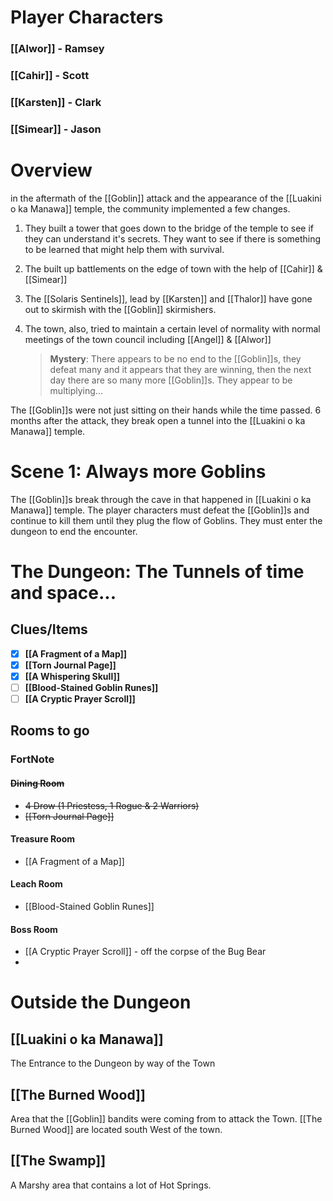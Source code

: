 # Player Characters
### [[Alwor]] - Ramsey
### [[Cahir]] - Scott
### [[Karsten]] - Clark
### [[Simear]] - Jason

# Overview
in the aftermath of the [[Goblin]] attack and the appearance of the [[Luakini o ka Manawa]] temple, the community implemented a few changes.

1. They built a tower that goes down to the bridge of the temple to see if they can understand it's secrets. They want to see if there is something to be learned that might help them with survival.
2. The built up battlements on the edge of town with the help of [[Cahir]] & [[Simear]]
3. The [[Solaris Sentinels]], lead by [[Karsten]] and [[Thalor]] have gone out to skirmish with the [[Goblin]] skirmishers.
4. The town, also, tried to maintain a certain level of normality with normal meetings of the town council including [[Angel]] & [[Alwor]]

	>**Mystery**: There appears to be no end to the [[Goblin]]s, they defeat many and it appears that they are winning, then the next day there are so many more [[Goblin]]s. They appear to be multiplying...

The [[Goblin]]s were not just sitting on their hands while the time passed. 6 months after the attack, they break open a tunnel into the [[Luakini o ka Manawa]] temple.

# Scene 1: Always more Goblins
The [[Goblin]]s break through the cave in that happened in [[Luakini o ka Manawa]] temple. The player characters must defeat the [[Goblin]]s and continue to kill them until they plug the flow of Goblins. They must enter the dungeon to end the encounter.

# The Dungeon: The Tunnels of time and space...
## Clues/Items
- [x] **[[A Fragment of a Map]]**
- [x]  **[[Torn Journal Page]]**
- [x] **[[A Whispering Skull]]**
- [ ] **[[Blood-Stained Goblin Runes]]**
- [ ] **[[A Cryptic Prayer Scroll]]**
## Rooms to go
### FortNote
#### ~~Dining Room~~
- ~~4 Drow (1 Priestess, 1 Rogue & 2 Warriors)~~
- ~~[[Torn Journal Page]]~~
#### Treasure Room
- [[A Fragment of a Map]]
#### Leach Room
- [[Blood-Stained Goblin Runes]]
#### Boss Room
- [[A Cryptic Prayer Scroll]] - off the corpse of the Bug Bear 
- 

# Outside the Dungeon
## [[Luakini o ka Manawa]]
The Entrance to the Dungeon by way of the Town

## [[The Burned Wood]]
Area that the [[Goblin]] bandits were coming from to attack the Town. [[The Burned Wood]] are located south West of the town.
## [[The Swamp]]
A Marshy area that contains a lot of Hot Springs.
